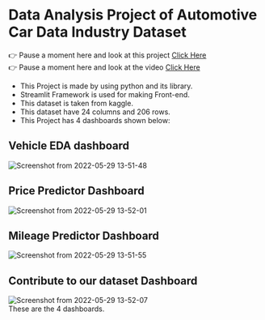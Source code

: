 # Data Analysis Project of Automotive Car Data Industry Dataset
👉 Pause a moment here and look at this project [Click Here](https://share.streamlit.io/perpetual-incantation/data_analysis/main/app.py)
<br>
👉 Pause a moment here and look at the video [Click Here](https://share.streamlit.io/perpetual-incantation/data_analysis/main/app.py)
* This Project is made by using python and its library. 
* Streamlit Framework is used for making Front-end.
* This dataset is taken from kaggle.
* This dataset have 24 columns and 206 rows.
* This Project has 4 dashboards shown below:
## Vehicle EDA dashboard
![Screenshot from 2022-05-29 13-51-48](https://user-images.githubusercontent.com/87900165/170859252-ef93ba48-cf91-4172-acb0-0cc02f7553cf.png)
## Price Predictor Dashboard
![Screenshot from 2022-05-29 13-52-01](https://user-images.githubusercontent.com/87900165/170859316-e2715c37-7665-4a73-8d88-3b4db324453f.png)
## Mileage Predictor Dashboard
![Screenshot from 2022-05-29 13-51-55](https://user-images.githubusercontent.com/87900165/170859364-0ce5714e-a254-4d9c-9d59-ab469a7b27a6.png)
## Contribute to our dataset Dashboard
![Screenshot from 2022-05-29 13-52-07](https://user-images.githubusercontent.com/87900165/170859199-fcee847c-8fa6-48a7-bcc2-76f35048a75e.png)
<br>
These are the 4 dashboards.
